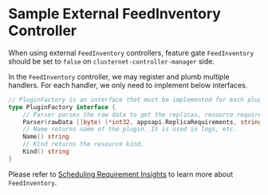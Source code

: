 # Sample External FeedInventory Controller

When using external `FeedInventory` controllers,
feature gate `FeedInventory` should be set to `false` on
`clusternet-controller-manager` side.

In the `FeedInventory` controller, we may register and plumb multiple
handlers. For each handler, we only need to implement below interfaces.

```go
// PluginFactory is an interface that must be implemented for each plugin.
type PluginFactory interface {
	// Parser parses the raw data to get the replicas, resource requirements, replica jsonpath, etc.
	Parser(rawData []byte) (*int32, appsapi.ReplicaRequirements, string, error)
	// Name returns name of the plugin. It is used in logs, etc.
	Name() string
	// Kind returns the resource kind.
	Kind() string
}
```

Please refer to
[Scheduling Requirement Insights](https://clusternet.io/docs/user-guide/clusternet-feed-inventory/)
to learn more about `FeedInventory`.
